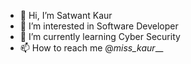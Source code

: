 - 👋 Hi, I’m Satwant Kaur
- 👀 I’m interested in Software Developer
- 🌱 I’m currently learning Cyber Security
- 📫 How to reach me @_miss_kaur___

<!---
miss-kaur/miss-kaur is a ✨ special ✨ repository because its `README.md` (this file) appears on your GitHub profile.
You can click the Preview link to take a look at your changes.
--->
